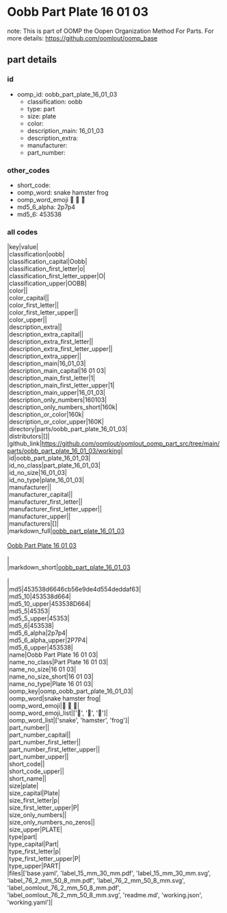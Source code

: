 # Oobb Part Plate 16 01 03  

note: This is part of OOMP the Oopen Organization Method For Parts. For more details: https://github.com/oomlout/oomp_base

##  part details





### id
* oomp_id: oobb_part_plate_16_01_03
  * classification: oobb
  * type: part
  * size: plate
  * color: 
  * description_main: 16_01_03
  * description_extra: 
  * manufacturer: 
  * part_number: 

### other_codes
* short_code: 
* oomp_word: snake hamster frog
* oomp_word_emoji :snake: :hamster: :frog:
* md5_6_alpha: 2p7p4
* md5_6: 453538

### all codes 
|key|value|  
|classification|oobb|  
|classification_capital|Oobb|  
|classification_first_letter|o|  
|classification_first_letter_upper|O|  
|classification_upper|OOBB|  
|color||  
|color_capital||  
|color_first_letter||  
|color_first_letter_upper||  
|color_upper||  
|description_extra||  
|description_extra_capital||  
|description_extra_first_letter||  
|description_extra_first_letter_upper||  
|description_extra_upper||  
|description_main|16_01_03|  
|description_main_capital|16 01 03|  
|description_main_first_letter|1|  
|description_main_first_letter_upper|1|  
|description_main_upper|16_01_03|  
|description_only_numbers|160103|  
|description_only_numbers_short|160k|  
|description_or_color|160k|  
|description_or_color_upper|160K|  
|directory|parts/oobb_part_plate_16_01_03|  
|distributors|[]|  
|github_link|https://github.com/oomlout/oomlout_oomp_part_src/tree/main/parts/oobb_part_plate_16_01_03/working|  
|id|oobb_part_plate_16_01_03|  
|id_no_class|part_plate_16_01_03|  
|id_no_size|16_01_03|  
|id_no_type|plate_16_01_03|  
|manufacturer||  
|manufacturer_capital||  
|manufacturer_first_letter||  
|manufacturer_first_letter_upper||  
|manufacturer_upper||  
|manufacturers|[]|  
|markdown_full|[oobb_part_plate_16_01_03](https://github.com/oomlout/oomlout_oomp_part_src/tree/main/parts/oobb_part_plate_16_01_03/working)<br>[](https://github.com/oomlout/oomlout_oomp_part_src/tree/main/parts/oobb_part_plate_16_01_03/working)<br>[Oobb Part Plate 16 01 03](https://github.com/oomlout/oomlout_oomp_part_src/tree/main/parts/oobb_part_plate_16_01_03/working)<br><br>|  
|markdown_short|[oobb_part_plate_16_01_03](https://github.com/oomlout/oomlout_oomp_part_src/tree/main/parts/oobb_part_plate_16_01_03/working)<br><br>|  
|md5|453538d6646cb56e9de4d554deddaf63|  
|md5_10|453538d664|  
|md5_10_upper|453538D664|  
|md5_5|45353|  
|md5_5_upper|45353|  
|md5_6|453538|  
|md5_6_alpha|2p7p4|  
|md5_6_alpha_upper|2P7P4|  
|md5_6_upper|453538|  
|name|Oobb Part Plate 16 01 03|  
|name_no_class|Part Plate 16 01 03|  
|name_no_size|16 01 03|  
|name_no_size_short|16 01 03|  
|name_no_type|Plate 16 01 03|  
|oomp_key|oomp_oobb_part_plate_16_01_03|  
|oomp_word|snake hamster frog|  
|oomp_word_emoji|:snake: :hamster: :frog:|  
|oomp_word_emoji_list|[':snake:', ':hamster:', ':frog:']|  
|oomp_word_list|['snake', 'hamster', 'frog']|  
|part_number||  
|part_number_capital||  
|part_number_first_letter||  
|part_number_first_letter_upper||  
|part_number_upper||  
|short_code||  
|short_code_upper||  
|short_name||  
|size|plate|  
|size_capital|Plate|  
|size_first_letter|p|  
|size_first_letter_upper|P|  
|size_only_numbers||  
|size_only_numbers_no_zeros||  
|size_upper|PLATE|  
|type|part|  
|type_capital|Part|  
|type_first_letter|p|  
|type_first_letter_upper|P|  
|type_upper|PART|  
|files|['base.yaml', 'label_15_mm_30_mm.pdf', 'label_15_mm_30_mm.svg', 'label_76_2_mm_50_8_mm.pdf', 'label_76_2_mm_50_8_mm.svg', 'label_oomlout_76_2_mm_50_8_mm.pdf', 'label_oomlout_76_2_mm_50_8_mm.svg', 'readme.md', 'working.json', 'working.yaml']|  
